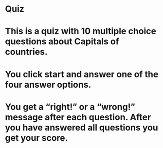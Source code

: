 # Quiz
# This is a quiz with 10 multiple choice questions about Capitals of countries. 
# You click start and answer one of the four answer options. 
# You get a “right!” or a “wrong!” message after each question. After you have answered all questions you get your score.
